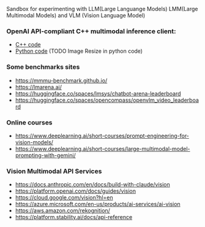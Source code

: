 Sandbox for experimenting with LLM(Large Languange Models) LMM(Large Multimodal Models) and VLM (Vision Language Model)

### OpenAI API-compliant C++ multimodal inference client:
* [C++ code](OpenAI-completion-client/cpp/Readme.md)
* [Python code](OpenAI-completion-client/python/Readme.md) (TODO Image Resize in python code)

### Some benchmarks sites
* https://mmmu-benchmark.github.io/
* https://lmarena.ai/
* https://huggingface.co/spaces/lmsys/chatbot-arena-leaderboard
* https://huggingface.co/spaces/opencompass/openvlm_video_leaderboard

### Online courses
* https://www.deeplearning.ai/short-courses/prompt-engineering-for-vision-models/
* https://www.deeplearning.ai/short-courses/large-multimodal-model-prompting-with-gemini/

### Vision Multimodal API Services
* https://docs.anthropic.com/en/docs/build-with-claude/vision
* https://platform.openai.com/docs/guides/vision
* https://cloud.google.com/vision?hl=en
* https://azure.microsoft.com/en-us/products/ai-services/ai-vision
* https://aws.amazon.com/rekognition/
* https://platform.stability.ai/docs/api-reference
